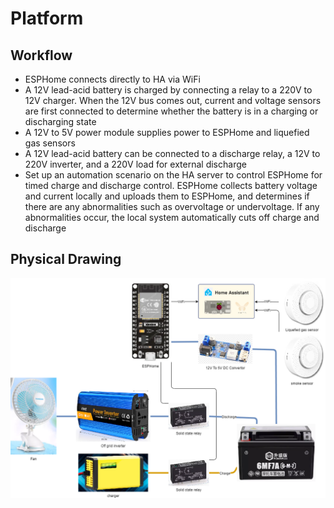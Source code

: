 # Platform

## Workflow

- ESPHome connects directly to HA via WiFi
- A 12V lead-acid battery is charged by connecting a relay to a 220V to 12V charger. When the 12V bus comes out, current and voltage sensors are first connected to determine whether the battery is in a charging or discharging state
- A 12V to 5V power module supplies power to ESPHome and liquefied gas sensors
- A 12V lead-acid battery can be connected to a discharge relay, a 12V to 220V inverter, and a 220V load for external discharge
- Set up an automation scenario on the HA server to control ESPHome for timed charge and discharge control. ESPHome collects battery voltage and current locally and uploads them to ESPHome, and determines if there are any abnormalities such as overvoltage or undervoltage. If any abnormalities occur, the local system automatically cuts off charge and discharge

## Physical Drawing

![Physical_Drawing](/Reference_Implementation/Platform/assets/Physical_Drawing.drawio.png)
